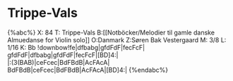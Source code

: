 # Trippe-Vals

{%abc%}
X: 84
T: Trippe-Vals
B:[[Notböcker/Melodier til gamle danske Almuedanse for Violin solo]]
O:Danmark
Z:Søren Bak Vestergaard
M: 3/8
L: 1/16
K: Bb
!downbow!fe|dfbabg|gfdFdF|fecFcF|\
gfdFdF|dfbabg|gfdFdF|fecFcF|[BD]4:|\
|:(3(BAB)|ceFcec|BdFBdB|AcFAcA|\
BdFBdB|ceFcec|BdFBdB|AcFAcA|[BD]4:|
{%endabc%}
